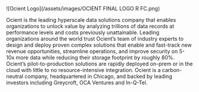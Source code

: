 ![Ocient Logo](/assets/images/OCIENT FINAL LOGO R FC.png)

Ocient is the leading hyperscale data solutions company that enables organizations to unlock value by analyzing trillions of data records at performance levels and costs previously unattainable. Leading organizations around the world trust Ocient’s team of industry experts to design and deploy proven complex solutions that enable and fast-track new revenue opportunities, streamline operations, and improve security on 5-10x more data while reducing their storage footprint by roughly 80%. Ocient’s pilot-to-production solutions are rapidly deployed on-prem or in the cloud with little to no resource-intensive integration. Ocient is a carbon-neutral company, headquartered in Chicago, and backed by leading investors including Greycroft, OCA Ventures and In-Q-Tel.
